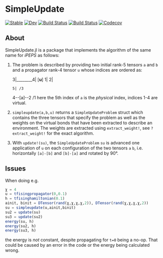 # SimpleUpdate

[![Stable](https://img.shields.io/badge/docs-stable-blue.svg)](https://under-Peter.github.io/SimpleUpdate.jl/stable)
[![Dev](https://img.shields.io/badge/docs-dev-blue.svg)](https://under-Peter.github.io/SimpleUpdate.jl/dev)
[![Build Status](https://travis-ci.com/under-Peter/SimpleUpdate.jl.svg?branch=master)](https://travis-ci.com/under-Peter/SimpleUpdate.jl)
[![Build Status](https://ci.appveyor.com/api/projects/status/github/under-Peter/SimpleUpdate.jl?svg=true)](https://ci.appveyor.com/project/under-Peter/SimpleUpdate-jl)
[![Codecov](https://codecov.io/gh/under-Peter/SimpleUpdate.jl/branch/master/graph/badge.svg)](https://codecov.io/gh/under-Peter/SimpleUpdate.jl)

## About
SimpleUpdate.jl is a package that implements the algorithm of the same name for *iPEPS* as follows:

1. The problem is described by providing two initial rank-5 tensors `a` and `b` and a propagator rank-4 tensor `u`  whose indices are ordered as:


    3|________4|
     [____u____]
    1|        2|

       5| /3
    4--[a]--2
       /1
here the 5th index of `a` is the _physical_ index, indices 1-4 are virtual.

2. `simpleupdate(a,b,u)` returns a `SimpleUpdateProblem` struct which contains the three tensors that specify the problem as well as the weights on the virtual bonds that have been extracted to describe an environment.
The weights are extracted using `extract_weight!`, see `?extract_weight!` for the exact algorithm.

3. With `update!(su)`, the `SimpleUpdateProblem` `su` is advanced one application of `u` on each configuration of the two tensors `a` `b`, i.e. horizontally `[a]-[b]` and `[b]-[a]` and rotated by 90°.


## Issues

When doing e.g.
```julia
χ = 4
u = tfisingpropagator(0,0.1)
h = tfisinghamiltonian(0.1)
ainit, binit = DTensor(rand(χ,χ,χ,χ,2)), DTensor(rand(χ,χ,χ,χ,2))
su = simpleupdate(u,ainit,binit)
su2 = update(su)
su3 = update(su2)
energy(su, h)
energy(su2, h)
energy(su3, h)
```
the energy is _not_ constant, despite propagating for `t=0` being a no-op. That could be caused by an error in the code or the energy being calculated wrong.
